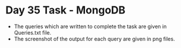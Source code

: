 <h1>Day 35 Task - MongoDB</h1>
<ul>
  <li>The queries which are written to complete the task are given in Queries.txt file.</li>
  <li>The screenshot of the output for each query are given in png files.</li>
</ul>
